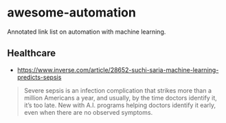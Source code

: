 # awesome-automation

Annotated link list on automation with machine learning.


Healthcare
----------

* https://www.inverse.com/article/28652-suchi-saria-machine-learning-predicts-sepsis

> Severe sepsis is an infection complication that strikes more than a million Americans a year, and usually, by the time doctors identify it, it’s too late. New with A.I. programs helping doctors identify it early, even when there are no observed symptoms.
